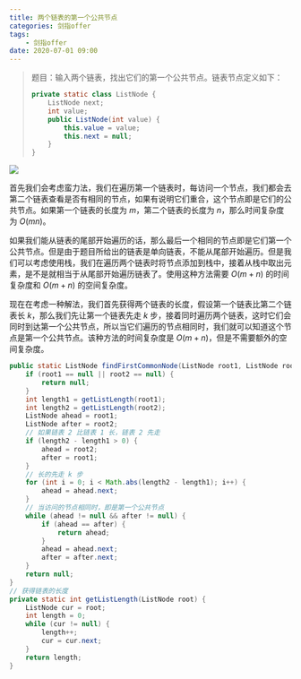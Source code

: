 ```yaml
---
title: 两个链表的第一个公共节点
categories: 剑指offer
tags:
	- 剑指offer
date: 2020-07-01 09:00
---
```



> 题目：输入两个链表，找出它们的第一个公共节点。链表节点定义如下：
>
> ```java
> private static class ListNode {
>     ListNode next;
>     int value;
>     public ListNode(int value) {
>         this.value = value;
>         this.next = null;
>     }
> }
> ```

<img src="https://gitee.com/lastknightcoder/blogimage/raw/master/202007010843.svg"/>

首先我们会考虑蛮力法，我们在遍历第一个链表时，每访问一个节点，我们都会去第二个链表查看是否有相同的节点，如果有说明它们重合，这个节点即是它们的公共节点。如果第一个链表的长度为 $m$，第二个链表的长度为 $n$，那么时间复杂度为 $O(mn)$。

如果我们能从链表的尾部开始遍历的话，那么最后一个相同的节点即是它们第一个公共节点。但是由于题目所给出的链表是单向链表，不能从尾部开始遍历。但是我们可以考虑使用栈，我们在遍历两个链表时将节点添加到栈中，接着从栈中取出元素，是不是就相当于从尾部开始遍历链表了。使用这种方法需要 $O(m+n)$ 的时间复杂度和 $O(m + n)$ 的空间复杂度。

现在在考虑一种解法，我们首先获得两个链表的长度，假设第一个链表比第二个链表长 $k$，那么我们先让第一个链表先走 $k$ 步，接着同时遍历两个链表，这时它们会同时到达第一个公共节点，所以当它们遍历的节点相同时，我们就可以知道这个节点是第一个公共节点。该种方法的时间复杂度是 $O(m + n)$，但是不需要额外的空间复杂度。

```java
public static ListNode findFirstCommonNode(ListNode root1, ListNode root2) {
    if (root1 == null || root2 == null) {
        return null;
    }
    int length1 = getListLength(root1);
    int length2 = getListLength(root2);
    ListNode ahead = root1;
    ListNode after = root2;
    // 如果链表 2 比链表 1 长，链表 2 先走
    if (length2 - length1 > 0) {
        ahead = root2;
        after = root1;
    }
    // 长的先走 k 步
    for (int i = 0; i < Math.abs(length2 - length1); i++) {
        ahead = ahead.next;
    }
    // 当访问的节点相同时，即是第一个公共节点
    while (ahead != null && after != null) {
        if (ahead == after) {
            return ahead;
        }
        ahead = ahead.next;
        after = after.next;
    }
    return null;
}
// 获得链表的长度
private static int getListLength(ListNode root) {
    ListNode cur = root;
    int length = 0;
    while (cur != null) {
        length++;
        cur = cur.next;
    }
    return length;
}
```



